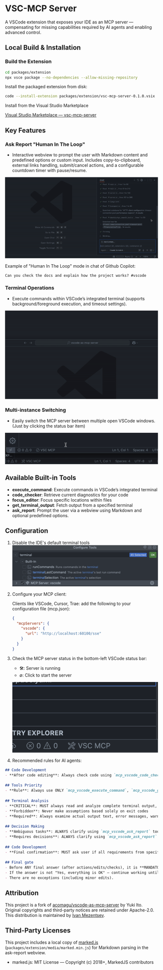 # VSC-MCP Server

A VSCode extension that exposes your IDE as an MCP server — compensating for missing capabilities required by AI agents and enabling advanced control.

## Local Build & Installation

### Build the Extension

```bash
cd packages/extension
npx vsce package --no-dependencies --allow-missing-repository
```

Install the packaged extension from disk:

```bash
code --install-extension packages/extension/vsc-mcp-server-0.1.0.vsix
```

Install from the Visual Studio Marketplace

[Visual Studio Marketplace — vsc-mcp-server](https://marketplace.visualstudio.com/items?itemName=ivan-mezentsev.vsc-mcp-server)

## Key Features

### Ask Report "Human In The Loop"

- Interactive webview to prompt the user with Markdown content and predefined options or custom input. Includes copy-to-clipboard, external links handling, submit/cancel actions, and a configurable countdown timer with pause/resume.

![AskReport](docs/demo_AskReport.gif)

Example of "Human In The Loop" mode in chat of Github Copilot:

```text
Can you check the docs and explain how the project works? #vscode
```

### Terminal Operations

- Execute commands within VSCode’s integrated terminal (supports background/foreground execution, and timeout settings).

![InputBox](docs/demo_InputBox.gif)

### Multi-instance Switching

- Easily switch the MCP server between multiple open VSCode windows.(Just by clicking the status bar item)

![Multi-instance Switching](docs/demo_Multi-instance_Switching.gif)

## Available Built-in Tools

- **execute_command**: Execute commands in VSCode’s integrated terminal
- **code_checker**: Retrieve current diagnostics for your code
- **focus_editor**: Focus specific locations within files
- **get_terminal_output**: Fetch output from a specified terminal
- **ask_report**: Prompt the user via a webview using Markdown and optional predefined options.

## Configuration

1. Disable the IDE's default terminal tools
![IDE tools configuration](docs/tools_setup.png)

2. Configure your MCP client:

    Clients like VSCode, Cursor, Trae: add the following to your configuration file (mcp.json):

    ```json
    {
      "mcpServers": {
        "vscode": {
          "url": "http://localhost:60100/sse"
        }
      }
    }
    ```

3. Check the MCP server status in the bottom-left VSCode status bar:

    - 🛠️: Server is running
    - ∅: Click to start the server

    ![Server status indicator](docs/status_on.png)

4. Recommended rules for AI agents:

```markdown
## Code Development
- **After code editing**: Always check code using `mcp_vscode_code_checker` tool

## Tools Priority
- **Rule**: Always use ONLY `mcp_vscode_execute_command`, `mcp_vscode_get_terminal_output` instead of any other command line tool to perform tasks

## Terminal Analysis
- **CRITICAL**: MUST always read and analyze complete terminal output, not just exit code
- **Forbidden**: Never make assumptions based solely on exit codes
- **Required**: Always examine actual output text, error messages, warnings, and any other information displayed before providing response or next steps

## Decision Making
- **Ambiguous tasks**: ALWAYS clarify using `mcp_vscode_ask_report` tool
- **Requires decisions**: ALWAYS clarify using `mcp_vscode_ask_report` tool

## Code Development
- **Final confirmation**: MUST ask user if all requirements from specification are completed using `mcp_vscode_ask_report` tool with work report

## Final gate
- Before ANY final answer (after actions/edits/checks), it is **MANDATORY** to call `mcp_vscode_ask_report` with a report on the work done and the option ["Yes, everything is OK"].
- If the answer is not "Yes, everything is OK" — continue working until the comments are resolved and repeat every time `mcp_vscode_ask_report`.
- There are no exceptions (including minor edits).
```

## Attribution

This project is a fork of [acomagu/vscode-as-mcp-server](https://github.com/acomagu/vscode-as-mcp-server) by Yuki Ito. Original copyrights and third-party notices are retained under Apache-2.0. This distribution is maintained by [Ivan Mezentsev](https://github.com/ivan-mezentsev).

## Third-Party Licenses

This project includes a local copy of [marked.js](https://github.com/markedjs/marked) (`packages/extension/media/marked.min.js`) for Markdown parsing in the ask-report webview.

- marked.js: MIT License — Copyright (c) 2018+, MarkedJS contributors
